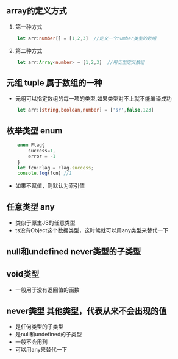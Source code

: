 ## array的定义方式
1. 第一种方式
```ts
    let arr:number[] = [1,2,3]  //定义一个number类型的数组
```
2. 第二种方式
```ts
    let arr:Array<number> = [1,2,3]  //用泛型定义数组
```

## 元组 tuple  属于数组的一种
- 元组可以指定数组的每一项的类型,如果类型对不上就不能编译成功
```ts
    let arr:[string,boolean,number] = ['sr',false,123]
```

## 枚举类型 enum
```ts
    enum Flag{
        success=1,
        error = -1
    }
    let fcn:Flag = Flag.success;
    console.log(fcn) //1
```
- 如果不赋值，则默认为索引值

## 任意类型 any
- 类似于原生JS的任意类型
- ts没有Object这个数据类型，这时候就可以用any类型来替代一下

## null和undefined  never类型的子类型

## void类型
- 一般用于没有返回值的函数

## never类型  其他类型，代表从来不会出现的值
- 是任何类型的子类型
- 是null和undefined的子类型
- 一般不会用到
- 可以用any来替代一下